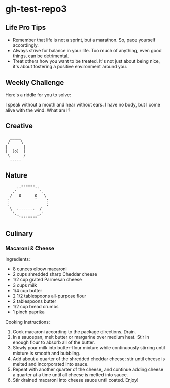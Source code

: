 # gh-test-repo3

## Life Pro Tips
- Remember that life is not a sprint, but a marathon. So, pace yourself accordingly.
- Always strive for balance in your life. Too much of anything, even good things, can be detrimental.
- Treat others how you want to be treated. It's not just about being nice, it's about fostering a positive environment around you.

## Weekly Challenge
Here's a riddle for you to solve:

I speak without a mouth and hear without ears. I have no body, but I come alive with the wind. What am I?

## Creative

```
  _____
 /     \
|       |
|  (o)  |
 \      /
  -----
```

## Nature

```
     .-""""""-.
   .'          '.
  /   O      O   \
 :           `    :
 :                :
  \  .------.  /
   '._        _.'
      `"''""""
```

## Culinary

### Macaroni & Cheese
Ingredients:
- 8 ounces elbow macaroni
- 2 cups shredded sharp Cheddar cheese
- 1/2 cup grated Parmesan cheese
- 3 cups milk
- 1/4 cup butter
- 2 1/2 tablespoons all-purpose flour
- 2 tablespoons butter
- 1/2 cup bread crumbs
- 1 pinch paprika

Cooking Instructions:
1. Cook macaroni according to the package directions. Drain.
2. In a saucepan, melt butter or margarine over medium heat. Stir in enough flour to absorb all of the butter.
3. Slowly pour milk into butter-flour mixture while continuously stirring until mixture is smooth and bubbling.
4. Add about a quarter of the shredded cheddar cheese; stir until cheese is melted and incorporated into sauce.
5. Repeat with another quarter of the cheese, and continue adding cheese a quarter at a time until all cheese is melted into sauce.
6. Stir drained macaroni into cheese sauce until coated. Enjoy!